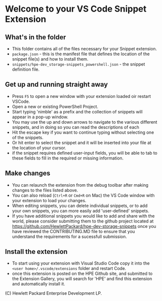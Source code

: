 # Welcome to your VS Code Snippet Extension

## What's in the folder
* This folder contains all of the files necessary for your Snippet extension.
* `package.json` - this is the manifest file that defines the location of the snippet file(s) and how to install them.
* `snippets/hpe-dev_storage-snippets_powershell.json` - the snippet definition file.

## Get up and running straight away
* Press `F5` to open a new window with your extension loaded oir restart VSCode.
* Open a new or existing PowerShell Project.
* Start typing 'nimble' as a prefix and the collection of snippets will appear in a pop-up window. 
* You may use the up and down arrows to navigate to the various different snippets, and in doing so you can read the descriptions of each
* Hit the escape key if you want to continue typing without selecting one of the snippets.
* Or hit enter to select the snippet and it will be inserted into your file at the location of your cursor.
* if the snippet requires defined user-input fields, you will be able to tab to these fields to fill in the required or missing information.

## Make changes
* You can relaunch the extension from the debug toolbar after making changes to the files listed above.
* You can also reload (`Ctrl+R` or `Cmd+R` on Mac) the VS Code window with your extension to load your changes.
* When editing snippets, you can delete individual snippets, or to add your own snippets, you can more easily add 'user-defined' snippets. 
* If you have additional snippets you would like to add and share with the world, please consider submitting them to the github project
located at https://github.com/HewlettPackard/hpe-dev-storage-snippets once you have reviewed the CONTRIBUTING.MD file to ensure that you 
understand the requirements for a sucessfull submission. 

## Install the extension
* To start using your extension with Visual Studio Code copy it into the `<user home>/.vscode/extensions` folder and restart Code.
* once this extension is posted on the HPE Github site, and submitted to the Extension Gallery, you will search for 'HPE' and find this extension and automatically install it.

(C) Hewlett Packard Enterprise Development LP.